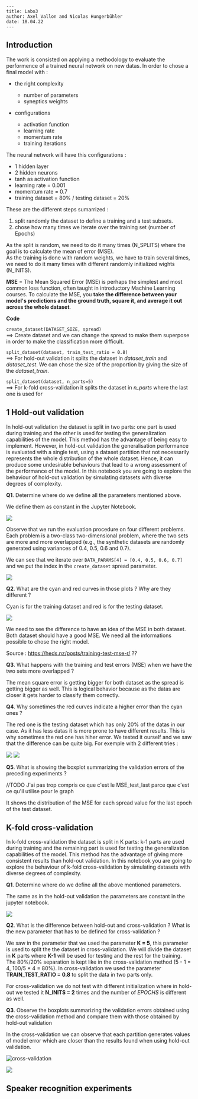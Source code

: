 ```
---
title: Labo3
author: Axel Vallon and Nicolas Hungerbühler
date: 18.04.22
---
```

## Introduction 

The work is consisted on applying a methodology to evaluate the performence of a trained neural network on new datas.  In order to chose a final model with :

- the right complexity
	- number of parameters
	- syneptics weights

- configurations 
	- activation function
	- learning rate 
	- momentum rate 
	- training iterations

The neural network will have this configurations :

- 1 hidden layer
- 2 hidden neurons
- tanh as activation function
- learning rate = 0.001
- momentum rate = 0.7
- training dataset = 80% / testing dataset = 20%

These are the different steps sumarrized :

1. split randomly the dataset to define a training and a test subsets.
2. chose how many times we iterate over the training set (number of Epochs)

As the split is random, we need to do it many times (N_SPLITS) where the goal is to calculate the mean of error (MSE).</br>
As the training is done with random weights, we have to train several times, we need to do it many times with different randomly initialized wights (N_INITS).

**MSE** = The Mean Squared Error (MSE)  is perhaps the simplest and most common loss function, often taught in  introductory Machine Learning courses. To calculate the MSE, you **take the difference between your model's predictions and the ground truth,  square it, and average it out across the whole dataset**.

**Code**

```create_dataset(DATASET_SIZE, spread)```</br>
==> Create dataset and we can change the spread to make them superpose in order to make the classification more difficult. 

```split_dataset(dataset, train_test_ratio = 0.8)```</br>
==> For hold-out validation it splits the dataset in *dataset_train* and *dataset_test*. We can chose the size of the proportion by giving the size of the *dataset_train*.

```split_dataset(dataset, n_parts=5)```</br>
==> For k-fold cross-validation it splits the dataset in *n_parts* where the last one is used for 

## 1 Hold-out validation

In hold-out validation the dataset is split in two parts: one part is  used during training and the other is used for testing the  generalization capabilities of the model. This method has the advantage  of being easy to implement. However, in hold-out validation the  generalisation performance is evaluated with a single test, using a  dataset partition that not necessarily represents the whole distribution of the whole dataset. Hence, it can produce some undesirable behaviours that lead to a wrong assessment of the performance of the model. In  this notebook you are going to explore the behaviour of hold-out  validation by simulating datasets with diverse degrees of complexity.

**Q1**. Determine where do we define all the parameters mentioned above.

We define them as constant in the Jupyter Notebook. 

![](./img/parameters.png)

Observe that we run the evaluation procedure on four different  problems. Each problem is a two-class two-dimensional problem, where the two sets are more and more overlapped (e.g., the synthetic datasets are randomly generated using variances of 0.4, 0.5, 0.6 and 0.7).

We can see that we iterate over ```DATA_PARAMS[4] = [0.4, 0.5, 0.6, 0.7]``` and we put the index in the ```create_dataset``` spread parameter. 

![](./img/create_dataset.png)

**Q2**. What are the cyan and red curves in those plots ? Why are they different ?

Cyan is for the training dataset and red is for the testing dataset. 

![](./img/cian_red.png)

We need to see the difference to have an idea of the MSE in both dataset. Both dataset should have a good MSE. We need all the informations possible to chose the right model. 

Source : https://heds.nz/posts/training-test-mse-r/ ??

**Q3**. What happens with the training and test errors (MSE) when we have the two sets more overlapped ?

The mean square error is getting bigger for both dataset as the spread is getting bigger as well. This is logical behavior because as the datas are closer it gets harder to classify them correctly.

**Q4**. Why sometimes the red curves indicate a higher error than the cyan ones ?

The red one is the testing dataset which has only 20% of the datas in our case. As it has less datas it is more prone to have different results. This is why sometimes the red one has hiher error. We tested it ourself and we saw that the difference can be quite big. For exemple with 2 different tries :

![](./img/error1.png) ![](./img/error2.png)

**Q5**. What is showing the boxplot summarizing the validation errors of the preceding experiments ?

//TODO J'ai pas trop compris ce que c'est le MSE_test_last parce que c'est ce qu'il utilise pour le graph

It shows the distribution of the MSE for each spread value for the last epoch of the test dataset. 

## K-fold cross-validation

In k-fold cross-validation the dataset is split in K parts: k-1 parts are used during training and the remaining part is used for testing the generalization capabilities of the model. This method has the advantage of giving more consistent results than hold-out validation. In this notebook you are going to explore the behaviour of k-fold cross-validation by simulating datasets with diverse degrees of complexity.

**Q1**. Determine where do we define all the above mentioned parameters.

The same as in the hold-out validation the parameters are constant in the jupyter notebook. 

![](./img/configuration2.png)

**Q2**. What is the difference between hold-out and cross-validation ? What is the new parameter that has to be defined for  cross-validation ?

We saw in the parameter that we used the parameter **K = 5**, this parameter is used to split the the dataset in cross-validation. We will divide the dataset in **K** parts where **K-1** will be used for testing and the rest for the training. The 80%/20% separation is kept like in the cross-validation method (5 - 1 = 4, 100/5 * 4 = 80%). In cross-validation we used the parameter **TRAIN_TEST_RATIO = 0.8** to split the data in two parts only.

For cross-validation we do not test with different initialization where in hold-out we tested it **N_INITS = 2** times and the number of *EPOCHS* is different as well. 

**Q3**. Observe the boxplots summarizing the validation errors obtained using the cross-validation method and compare them with  those obtained by hold-out validation

In the cross-validation we can observe that each partition generates values of model error which are closer than the results found when using hold-out validation.

![cross-validation](./img/box2.png)

![](./img/box1.png)

## Speaker recognition experiments






